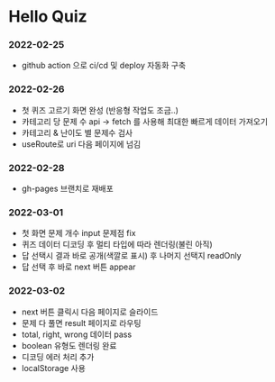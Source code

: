 # Hello Quiz

### 2022-02-25
- github action 으로 ci/cd 및 deploy 자동화 구축

### 2022-02-26
- 첫 퀴즈 고르기 화면 완성 (반응형 작업도 조금..)
- 카테고리 당 문제 수 api -> fetch 를 사용해 최대한 빠르게 데이터 가져오기
- 카테고리 & 난이도 별 문제수 검사 
- useRoute로 uri 다음 페이지에 넘김

### 2022-02-28
- gh-pages 브랜치로 재배포

### 2022-03-01
- 첫 화면 문제 개수 input 문제점 fix
- 퀴즈 데이터 디코딩 후 멀티 타입에 따라 렌더링(불린 아직)
- 답 선택시 결과 바로 공개(색깔로 표시) 후 나머지 선택지 readOnly
- 답 선택 후 바로 next 버튼 appear

### 2022-03-02
- next 버튼 클릭시 다음 페이지로 슬라이드
- 문제 다 풀면 result 페이지로 라우팅
- total, right, wrong 데이터 pass
- boolean 유형도 렌더링 완료
- 디코딩 에러 처리 추가 
- localStorage 사용





